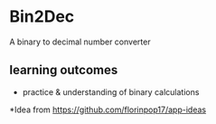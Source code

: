 # Bin2Dec
A binary to decimal number converter

## learning outcomes
- practice & understanding of binary calculations

*Idea from https://github.com/florinpop17/app-ideas
